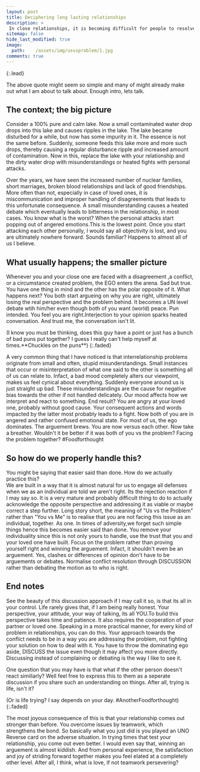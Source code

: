 ```yaml
---
layout: post
title: Deciphering long lasting relationships
description: >
 In close relationships, it is becoming difficult for people to resolve issues. Unable to resolve the conflict, unpleasant things are said which cannot be taken back and sometimes which ultimately requires the help of a councillor. So am I saying that there is a way to avoid all of this while solving the issue without any exchange of unpleasantries? Yes I am. Period
sitemap: false
hide_last_modified: true
image:
  path:    /assets/img/usvsproblem/1.jpg
comments: true
---
```

{:.lead}

The above quote might seem so simple and many of might already make out what I am about to talk about. Enough intro, lets talk.

## The context; the big picture

Consider a 100% pure and calm lake. Now a small contaminated water drop drops into this lake and causes ripples in the lake. The lake became disturbed for a while, but now has some impurity in it. The essence is not the same before. Suddenly, someone feeds this lake more and more such drops, thereby causing a regular disturbance ripple and increased amount of contamination. Now in this, replace the lake with your relationship and the dirty water drop with misunderstandings or heated fights with personal attacks.

Over the years, we have seen the increased number of nuclear families, short marriages, broken blood relationships and lack of good friendships. More often than not, especially in case of loved ones, it is miscommunication and improper handling of disagreements that leads to this unfortunate consequence. A small misunderstanding causes a heated debate which eventually leads to bitterness in the relationship, in most cases. You know what is the worst? When the personal attacks start popping out of angered emotions.This is the lowest point. Once you start attacking each other personally, I would say all objectivity is lost, and you are ultimately nowhere forward. Sounds familiar? Happens to almost all of us I believe.

## What usually happens; the smaller picture

Whenever you and your close one are faced with a disagreement ,a conflict, or a circumstance created problem, the EGO enters the arena. Sad but true. You have one thing in mind and the other has the polar opposite of it. What happens next? You both start argueing on why you are right, ultimately losing the real perspective and the problem behind. It becomes a UN level debate wtih him/her even though both of you want (world) peace. Pun intended. You feel you are right.Interjection to your opinion sparks heated conversation. And trust me, the conversation isn't lit.<br/>


(I know you must be thinking, does this guy have a point or just has a bunch of bad puns put together? I guess I really can't help myself at times.\*\*Chuckles on the puns\*\*)
{:.faded}

A very common thing that I have noticed is that interrelationship problems originate from small and often, stupid misunderstandings. Small instances that occur or misinterpretation of what one said to the other is something all of us can relate to. Infact, a bad mood completely alters our viewpoint, makes us feel cynical about everything. Suddenly everyone around us is just straight up bad. These misunderstandings are the cause for negative bias towards the other if not handled delicately. Our mood affects how we interpret and react to something. End result? You are angry at your loved one, probably without good cause. Your consequent actions and words impacted by the latter most probably leads to a fight. Now both of you are in angered and rather confused emotional state. For most of us, the ego dominates. The arguement brews. You are now versus each other. Now take a breather. Wouldn't it be better if it was both of you vs the problem? Facing the problem together? #Foodforthought

## So how do we properly handle this?

You might be saying that easier said than done. How do we actually practice this?<br/>
We are built in a way that it is almost natural for us to engage all defenses when we as an individual are told we aren't right. Its the rejection reaction if I may say so. It is a very mature and probably difficult thing to do to actually acknowledge the opposite perspective and addressing it as viable or maybe correct a step further. Long story short, the meaning of "Us vs the Problem" rather than "You vs Me" is to realise that you are not facing this issue as an individual,  together. As one. In times of adversity,we forget such simple things hence this becomes easier said than done. You remove your individuality since this is not only yours to handle, use the trust that you and your loved one have built. Focus on the problem rather than proving yourself right and winning the arguement. Infact, it shouldn't even be an arguement. Yes, clashes or differences of opinion don't have to be arguements or debates. Normalise conflict resolution through DISCUSSION rather than debating the motion as to who is right. 


## End notes

See the beauty of this discussion approach if I may call it so, is that its all in your control. Life rarely gives that, if I am being really honest. Your perspective, your attitude, your way of talking, its all YOU.To build this perspective takes time and patience. It also requires the cooperation of your partner or loved one. Speaking in a more practical manner, for every kind of problem in relationships, you can do this. Your approach towards the conflict needs to be in a way you are addressing the problem, not fighting your solution on how to deal with it. You have to throw the dominating ego aside, DISCUSS the issue even though it may affect you more directly. Discussing instead of complaining or debating is the way I like to see it.<br/>

One question that you may have is that what if the other person doesn't react similiarly? Well feel free to express this to them as a seperate discussion if you share such an understanding on things. After all, trying is life, isn't it?<br/>


(Or is life trying? I say depends on your day. #AnotherFoodforthought)
{:.faded}


The most joyous consequence of this is that your relationship comes out stronger than before. You overcome issues by teamwork, which strengthens the bond. So basically what you just did is you played an UNO Reverse card on the adverse situation. In trying times that test your relationship, you come out even better. I would even say that, winning an arguement is almost kiddish. And from personal experience, the satisfaction and joy of striding forward together makes you feel elated at a completely other level.  After all, I think, what is love, if not teamwork persevering?

